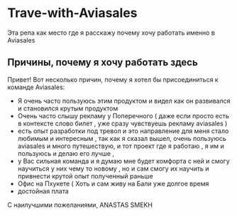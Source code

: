 # Trave-with-Aviasales
Эта репа как место где я расскажу почему хочу работать именно в Aviasales

## Причины, почему я хочу работать здесь

Привет! Вот несколько причин, почему я хотел бы присоединиться к команде Aviasales:

- Я очень часто пользуюсь этим продуктом и видел как он развивался и становился крутым продуктом 
- Очень часто слышу рекламу у Поперечного ( даже если просто есть в контексте слово билет , уже сразу чувствуешь рекламу aviasales ) 
- есть опыт разработки под тревол и это направление для меня стало любимым и интересным , так как я сказал вышел, очень пользуюсь aviasales и много путешествую, и тот проект где я работаю , я им и пользуюсь и делаю его лучше , 
- у Вас сильная команда и я думаю мне будет комфорта с ней и смогу научиться у них чему то новому , но и сам смогу их научить и привнести крутой опыт полученный раньше
- Офис на Пхукете ( Хоть и сам живу на Бали уже долгое время 
-  достойная плата

С наилучшими пожеланиями,
ANASTAS SMEKH  
